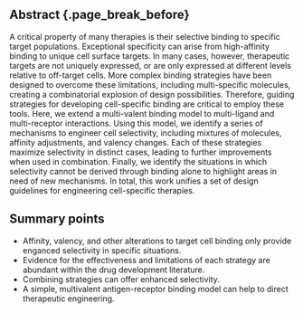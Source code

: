## Abstract {.page_break_before}

A critical property of many therapies is their selective binding to specific target populations. Exceptional specificity can arise from high-affinity binding to unique cell surface targets. In many cases, however, therapeutic targets are not uniquely expressed, or are only expressed at different levels relative to off-target cells. More complex binding strategies have been designed to overcome these limitations, including multi-specific molecules, creating a combinatorial explosion of design possibilities. Therefore, guiding strategies for developing cell-specific binding are critical to employ these tools. Here, we extend a multi-valent binding model to multi-ligand and multi-receptor interactions. Using this model, we identify a series of mechanisms to engineer cell selectivity, including mixtures of molecules, affinity adjustments, and valency changes. Each of these strategies maximize selectivity in distinct cases, leading to further improvements when used in combination. Finally, we identify the situations in which selectivity cannot be derived through binding alone to highlight areas in need of new mechanisms. In total, this work unifies a set of design guidelines for engineering cell-specific therapies.

## Summary points

- Affinity, valency, and other alterations to target cell binding only provide enganced selectivity in specific situations.
- Evidence for the effectiveness and limitations of each strategy are abundant within the drug development literature.
- Combining strategies can offer enhanced selectivity.
- A simple, multivalent antigen-receptor binding model can help to direct therapeutic engineering.
